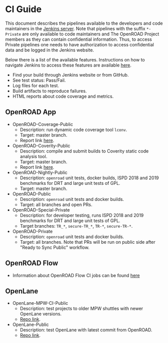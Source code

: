 # CI Guide

This document describes the pipelines available to the developers and code
maintainers in the [Jenkins server](https://jenkins.openroad.tools/). Note
that pipelines with the suffix `*-Private` are only available to code
maintainers and The OpenROAD Project members as they can contain confidential
information. Thus, to access Private pipelines one needs to have authorization
to access confidential data and be logged in the Jenkins website.

Below there is a list of the available features. Instructions on how to
navigate Jenkins to access these features are available
[here](https://docs.google.com/presentation/d/1kWHLjUBFcd0stnDaPNi_pt9WFrrsR7tQ95BGhT1yOvw/edit?usp=sharing).

-   Find your build through Jenkins website or from GitHub.
-   See test status: Pass/Fail.
-   Log files for each test.
-   Build artifacts to reproduce failures.
-   HTML reports about code coverage and metrics.

## OpenROAD App

-   OpenROAD-Coverage-Public
    -   Description: run dynamic code coverage tool `lconv`.
    -   Target: master branch.
    -   Report link [here](https://jenkins.openroad.tools/job/OpenROAD-Coverage-Public/Dynamic_20Code_20Coverage/).
-   OpenROAD-Coverity-Public
    -   Description: compile and submit builds to Coverity static code analysis
        tool.
    -   Target: master branch.
    -   Report link [here](https://scan.coverity.com/projects/the-openroad-project-openroad).
-   OpenROAD-Nightly-Public
    -   Description: `openroad` unit tests, docker builds, ISPD 2018 and 2019
        benchmarks for DRT and large unit tests of GPL.
    -   Target: master branch.
-   OpenROAD-Public
    -   Description: `openroad` unit tests and docker builds.
    -   Target: all branches and open PRs.
-   OpenROAD-Special-Private
    -   Description: for developer testing, runs ISPD 2018 and 2019 benchmarks
        for DRT and large unit tests of GPL.
    -   Target branches: `TR_*`, `secure-TR_*`, `TR-*`, `secure-TR-*`.
-   OpenROAD-Private
    -   Description: `openroad` unit tests and docker builds.
    -   Target: all branches. Note that PRs will be run on public side after
        "Ready to Sync Public" workflow.


## OpenROAD Flow

-  Information about OpenROAD Flow CI jobs can be found [here](https://openroad-flow-scripts.readthedocs.io/en/latest/contrib/CI.html)

## OpenLane

-   OpenLane-MPW-CI-Public
    -   Description: test projects to older MPW shuttles with newer OpenLane versions.
    -   [Repo link](https://github.com/The-OpenROAD-Project/OpenLane-MPW-CI).
-   OpenLane-Public
    -   Description: test OpenLane with latest commit from OpenROAD.
    -   [Repo link](https://github.com/The-OpenROAD-Project/OpenLane).
